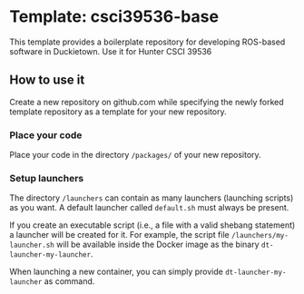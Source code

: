 # Template: csci39536-base

This template provides a boilerplate repository
for developing ROS-based software in Duckietown.
Use it for Hunter CSCI 39536

## How to use it

Create a new repository on github.com while
specifying the newly forked template repository as
a template for your new repository.

### Place your code

Place your code in the directory `/packages/` of
your new repository.


### Setup launchers

The directory `/launchers` can contain as many launchers (launching scripts)
as you want. A default launcher called `default.sh` must always be present.

If you create an executable script (i.e., a file with a valid shebang statement)
a launcher will be created for it. For example, the script file 
`/launchers/my-launcher.sh` will be available inside the Docker image as the binary
`dt-launcher-my-launcher`.

When launching a new container, you can simply provide `dt-launcher-my-launcher` as
command.
